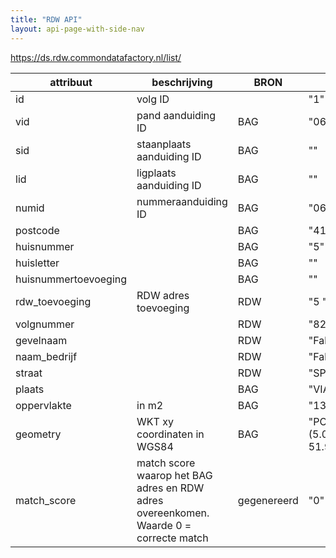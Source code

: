 ```yaml
---
title: "RDW API"
layout: api-page-with-side-nav
---
```




https://ds.rdw.commondatafactory.nl/list/


| attribuut            | beschrijving                                                                          | BRON        | Voorbeeld                                      |
| -------------------- | ------------------------------------------------------------------------------------- | ----------- | ---------------------------------------------- |
| id                   | volg ID                                                                               |             | "1"                                            |
| vid                  | pand aanduiding ID                                                                    | BAG         | "0620100000001280"                             |
| sid                  | staanplaats aanduiding ID                                                             | BAG         | ""                                             |
| lid                  | ligplaats aanduiding ID                                                               | BAG         | ""                                             |
| numid                | nummeraanduiding ID                                                                   | BAG         | "0620200000027486"                             |
| postcode             |                                                                                       | BAG         | "4131NN"                                       |
| huisnummer           |                                                                                       | BAG         | "5"                                            |
| huisletter           |                                                                                       | BAG         | ""                                             |
| huisnummertoevoeging |                                                                                       | BAG         | ""                                             |
| rdw_toevoeging       | RDW adres toevoeging                                                                  | RDW         | "5 "                                           |
| volgnummer           |                                                                                       | RDW         | "8286202"                                      |
| gevelnaam            |                                                                                       | RDW         | "Fabecars"                                     |
| naam_bedrijf         |                                                                                       | RDW         | "Fabecars B.V."                                |
| straat               |                                                                                       | RDW         | "SPORTLAAN"                                    |
| plaats               |                                                                                       | BAG         | "VIANEN"                                       |
| oppervlakte          | in m2                                                                                 | BAG         | "1381"                                         |
| geometry             | WKT xy coordinaten in WGS84                                                           | BAG         | "POINT (5.097708544646988 51.982227915259465)" |
| match_score          | match score waarop het BAG adres en RDW adres overeenkomen. Waarde 0 = correcte match | gegenereerd | "0"                                            |
